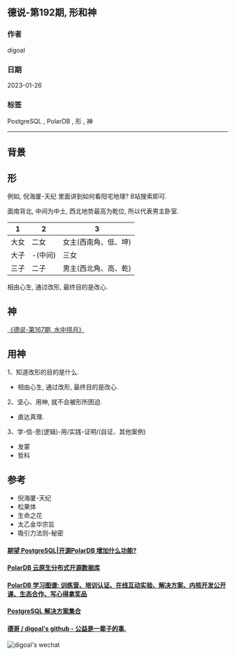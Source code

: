 ## 德说-第192期, 形和神   
                                                        
### 作者                                                        
digoal                                                        
                                                        
### 日期                                                        
2023-01-26                                                     
                                                        
### 标签                                                        
PostgreSQL , PolarDB , 形 , 神                                  
                                                        
----                                                        
                                                        
## 背景     
  
## 形  
例如, 倪海厦-天纪 里面讲到如何看阳宅地理? B站搜索即可.   
  
面南背北, 中间为中土, 西北地势最高为乾位, 所以代表男主卧室.    
  
1 | 2 | 3  
---|---|---  
大女 | 二女 | 女主(西南角、低、坤)  
大子 | -(中间) | 三女  
三子 | 二子 | 男主(西北角、高、乾)  
  
相由心生, 通过改形, 最终目的是改心.    
  
## 神  
[《德说-第167期, 水中捞月》](../202210/20221027_01.md)    
  
## 用神  
1、知道改形的目的是什么.   
- 相由心生, 通过改形, 最终目的是改心.    
  
2、坚心、用神, 就不会被形所困迫.   
- 直达真理.   
  
3、学-信-思(逻辑)-用/实践-证明/(自证、其他案例)  
- 发蒙
- 哲科
  
## 参考  
- 倪海厦-天纪  
- 松果体  
- 生命之花  
- 太乙金华宗旨  
- 吸引力法则-秘密  
  
  
#### [期望 PostgreSQL|开源PolarDB 增加什么功能?](https://github.com/digoal/blog/issues/76 "269ac3d1c492e938c0191101c7238216")
  
  
#### [PolarDB 云原生分布式开源数据库](https://github.com/ApsaraDB "57258f76c37864c6e6d23383d05714ea")
  
  
#### [PolarDB 学习图谱: 训练营、培训认证、在线互动实验、解决方案、内核开发公开课、生态合作、写心得拿奖品](https://www.aliyun.com/database/openpolardb/activity "8642f60e04ed0c814bf9cb9677976bd4")
  
  
#### [PostgreSQL 解决方案集合](../201706/20170601_02.md "40cff096e9ed7122c512b35d8561d9c8")
  
  
#### [德哥 / digoal's github - 公益是一辈子的事.](https://github.com/digoal/blog/blob/master/README.md "22709685feb7cab07d30f30387f0a9ae")
  
  
![digoal's wechat](../pic/digoal_weixin.jpg "f7ad92eeba24523fd47a6e1a0e691b59")
  
